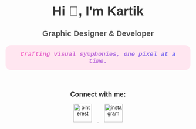 <div style="max-width: 700px; margin: 50px auto; text-align: center; font-family: Arial, sans-serif;">

  <h1 style="color: #333; font-size: 2.5em; margin-bottom: 10px;">
    Hi 👋, I'm Kartik
  </h1>

  <h3 style="color: #555; font-size: 1.5em; margin-bottom: 20px;">
    Graphic Designer & Developer
  </h3>

  <div style="display: inline-block; background: #ffe6f0; padding: 15px 25px; border-radius: 15px; margin-bottom: 30px;">
    <h4 style="margin: 0; font-family: 'Courier New', monospace; font-style: italic; 
               background: linear-gradient(90deg, #ff6ec4, #7873f5); 
               -webkit-background-clip: text; 
               -webkit-text-fill-color: transparent; 
               font-size: 1.2em;">
      Crafting visual symphonies, one pixel at a time.
    </h4>
  </div>

  <h3 style="color: #333; font-size: 1.3em; margin-bottom: 15px;">
    Connect with me:
  </h3>

  <p style="margin: 0;">
    <a href="https://www.pinterest.com/" target="_blank" rel="noreferrer">
      <img src="https://raw.githubusercontent.com/devicons/devicon/master/icons/pinterest/pinterest-original.svg" 
           alt="pinterest" width="50" height="50" style="margin: 0 15px; transition: transform 0.3s;" 
           onmouseover="this.style.transform='scale(1.2)'" onmouseout="this.style.transform='scale(1)'"/>
    </a>
    <a href="https://www.instagram.com/" target="_blank" rel="noreferrer">
      <img src="https://raw.githubusercontent.com/devicons/devicon/master/icons/instagram/instagram-original.svg" 
           alt="instagram" width="50" height="50" style="margin: 0 15px; transition: transform 0.3s;" 
           onmouseover="this.style.transform='scale(1.2)'" onmouseout="this.style.transform='scale(1)'"/>
    </a>
  </p>

</div>
